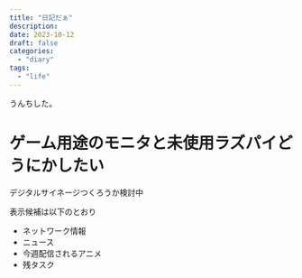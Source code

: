 ```yaml
---
title: "日記だぁ"
description:
date: 2023-10-12
draft: false
categories:
  - "diary"
tags:
  - "life"
---
```


うんちした。

# ゲーム用途のモニタと未使用ラズパイどうにかしたい

デジタルサイネージつくろうか検討中

表示候補は以下のとおり

- ネットワーク情報
- ニュース
- 今週配信されるアニメ
- 残タスク
